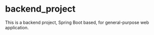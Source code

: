 # backend_project

This is a backend project, Spring Boot based, for general-purpose web application.

